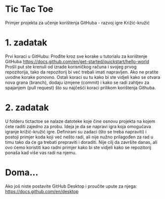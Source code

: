 # Tic Tac Toe
Primjer projekta za učenje korištenja GitHuba - razvoj igre Križić-kružić

# 1. zadatak
Prvi koraci u GitHubu: Prođite kroz sve korake u tutorialu za korištenje GitHuba https://docs.github.com/en/get-started/quickstart/hello-world
Prošli put ste krenuli od izrade korisničkog računa i svojeg prvog repozitorija, tako da repozitorij bi već trebali imati napravljen. Ako ne pratite uvodne korake ponovno. Ostali koraci su tu kako bi ste vidjeli kako se otvara nova grana (branch), dodaju izmjene (commit) i kako se radi zahtjev za spajanjem (pull request) što su najčešći koraci prilikom korištenja Githuba.

# 2. zadatak
U folderu tictactoe se nalaze datoteke koje čine osnovu projekta na kojem ćete raditi zajedno za probu. Ideja je da se napravi igra koja omogućava igranje križić-kružić igre. Definirani su zadaci (što se treba napraviti) i postoji primjer koda koji već nešto radi, ali nije nužno prilagođen za rad u timu tako da će ga trebati prepraviti i doraditi. Nije cilj da završite danas, ali ovo ćemo koristiti kao radni primjer kako bi ste vidjeli kako se repozitorij ponaša kad više vas radi na njemu.

# Doma...
Ako još niste postavite GitHub Desktop i proučite upute za njega: https://docs.github.com/en/desktop
